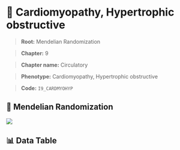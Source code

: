 # 🧪 Cardiomyopathy, Hypertrophic obstructive

> **Root:** Mendelian Randomization

> **Chapter:** 9  

> **Chapter name:** Circulatory

> **Phenotype:** Cardiomyopathy, Hypertrophic obstructive  

> **Code:** `I9_CARDMYOHYP`

## 🧬 Mendelian Randomization  

<img src="/MR/Figures/Forward/I9_CARDMYOHYP.png"/>

## 📊 Data Table

<CsvTableMRF src="/public/MR/Data/Forward/I9_CARDMYOHYP.csv"/>
